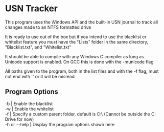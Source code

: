 # USN Tracker

This program uses the Windows API and the built-in USN journal to track all changes made to an NTFS formatted drive

It is ready to use out of the box but if you intend to use the blacklist or whitelist feature you must have the "Lists" folder in the same directory, "Blacklist.txt", and "Whitelist.txt"


It should be able to compile with any Windows C compiler as long as Unicode support is enabled. On GCC this is done with the -municode flag

All paths given to the program, both in the list files and with the -f flag, must not end with '\' or it will be misread

## Program Options
-b            | Enable the blacklist\
-w            | Enable the whitelist\
-f            | Specify a custom parent folder, default is C:\ (Cannot be outside the C: Drive for now)\
-h or --help  | Display the program options shown here
